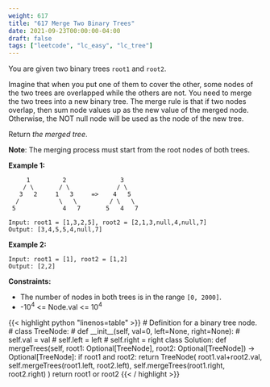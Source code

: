 ```yaml
---
weight: 617
title: "617 Merge Two Binary Trees"
date: 2021-09-23T00:00:00-04:00
draft: false
tags: ["leetcode", "lc_easy", "lc_tree"]
---
```


You are given two binary trees `root1` and `root2`.

Imagine that when you put one of them to cover the other, some nodes of the two trees are overlapped while the others are not. You need to merge the two trees into a new binary tree. The merge rule is that if two nodes overlap, then sum node values up as the new value of the merged node. Otherwise, the NOT null node will be used as the node of the new tree.

Return _the merged tree_.

**Note**: The merging process must start from the root nodes of both trees.

**Example 1:**
```
     1         2               3
    / \       / \             / \
   3   2     1   3     =>    4   5
  /           \   \         / \   \
 5             4   7       5   4   7

Input: root1 = [1,3,2,5], root2 = [2,1,3,null,4,null,7]
Output: [3,4,5,5,4,null,7]
```

**Example 2:**
```
Input: root1 = [1], root2 = [1,2]
Output: [2,2]
```

**Constraints:**
- The number of nodes in both trees is in the range `[0, 2000]`.
- -10<sup>4</sup> <= Node.val <= 10<sup>4</sup>

<div class="tabs"></div>
<div class="tab-content">
<div id="python" class="lang">
{{< highlight python "linenos=table" >}}
# Definition for a binary tree node.
# class TreeNode:
#     def __init__(self, val=0, left=None, right=None):
#         self.val = val
#         self.left = left
#         self.right = right
class Solution:
    def mergeTrees(self, root1: Optional[TreeNode], root2: Optional[TreeNode]) -> Optional[TreeNode]:
        if root1 and root2:
            return TreeNode(
                root1.val+root2.val,
                self.mergeTrees(root1.left, root2.left),
                self.mergeTrees(root1.right, root2.right)
            )
        return root1 or root2
{{< / highlight >}}
</div>
</div>
